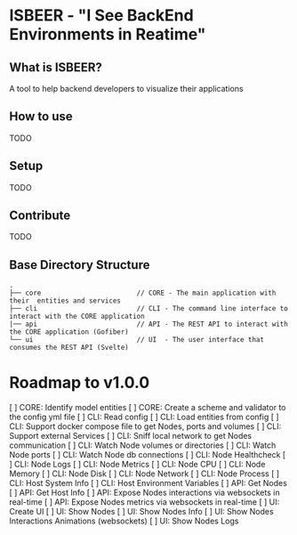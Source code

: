 # ISBEER - "I See BackEnd Environments in Reatime"


## What is ISBEER?

A tool to help backend developers to visualize their applications

## How to use
TODO
## Setup
TODO
## Contribute
TODO

## Base Directory Structure

```shell
.
├── core						// CORE - The main application with their  entities and services 
├── cli							// CLI - The command line interface to interact with the CORE application
|── api							// API - The REST API to interact with the CORE application (Gofiber)
└── ui							// UI  - The user interface that consumes the REST API (Svelte)
```

# Roadmap to v1.0.0
[ ] CORE: Identify model entities
[ ] CORE: Create a scheme and validator to the config yml file
[ ] CLI: Read config
[ ] CLI: Load entities from config
[ ] CLI: Support docker compose file to get Nodes, ports and volumes
[ ] CLI: Support external Services 
[ ] CLI: Sniff local network to get Nodes communication
[ ] CLI: Watch Node volumes or directories
[ ] CLI: Watch Node ports
[ ] CLI: Watch Node db connections
[ ] CLI: Node Healthcheck
[ ] CLI: Node Logs
[ ] CLI: Node Metrics
[ ] CLI: Node CPU
[ ] CLI: Node Memory
[ ] CLI: Node Disk
[ ] CLI: Node Network
[ ] CLI: Node Process
[ ] CLI: Host System Info
[ ] CLI: Host Environment Variables
[ ] API:  Get Nodes
[ ] API:  Get Host Info
[ ] API:  Expose Nodes interactions via websockets in real-time
[ ] API:  Expose Nodes metrics via websockets in real-time
[ ] UI:   Create UI
[ ] UI:   Show Nodes
[ ] UI:   Show Nodes Info
[ ] UI:   Show Nodes Interactions Animations (websockets)
[ ] UI:   Show Nodes Logs

